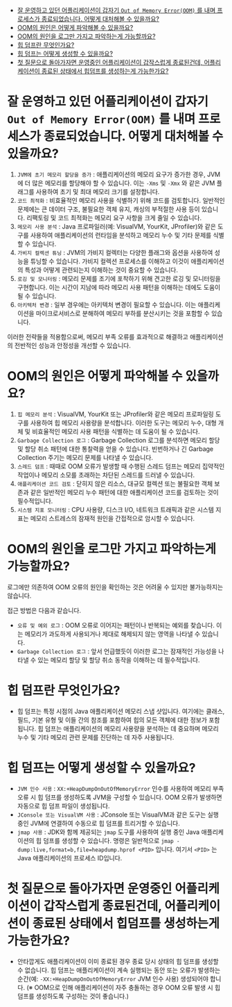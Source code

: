 <!-- TOC -->

* [잘 운영하고 있던 어플리케이션이 갑자기  `Out of Memory Error(OOM)` 를 내며 프로세스가 종료되었습니다. 어떻게 대처해볼 수 있을까요?](#잘-운영하고-있던-어플리케이션이-갑자기-out-of-memory-erroroom-를-내며-프로세스가-종료되었습니다-어떻게-대처해볼-수-있을까요)
* [OOM의 원인은 어떻게 파악해볼 수 있을까요?](#oom의-원인은-어떻게-파악해볼-수-있을까요)
* [OOM의 원인을 로그만 가지고 파악하는게 가능할까요?](#oom의-원인을-로그만-가지고-파악하는게-가능할까요)
* [힙 덤프란 무엇인가요?](#힙-덤프란-무엇인가요)
* [힙 덤프는 어떻게 생성할 수 있을까요?](#힙-덤프는-어떻게-생성할-수-있을까요)
* [첫 질문으로 돌아가자면 운영중인 어플리케이션이 갑작스럽게 종료된건데, 어플리케이션이 종료된 상태에서 힙덤프를 생성하는게 가능한가요?](#첫-질문으로-돌아가자면-운영중인-어플리케이션이-갑작스럽게-종료된건데-어플리케이션이-종료된-상태에서-힙덤프를-생성하는게-가능한가요)

<!-- TOC -->

# 잘 운영하고 있던 어플리케이션이 갑자기  `Out of Memory Error(OOM)` 를 내며 프로세스가 종료되었습니다. 어떻게 대처해볼 수 있을까요?

1. `JVM에 초기 메모리 할당을 증가` : 애플리케이션의 메모리 요구가 증가한 경우, JVM에 더 많은 메모리를 할당해야 할 수 있습니다. 이는 `-Xms` 및 `-Xmx` 와 같은 JVM 플래그를 사용하여 초기
   및
   최대 메모리 크기를 설정합니다.
2. `코드 최적화` : 비효율적인 메모리 사용을 식별하기 위해 코드를 검토합니다. 일반적인 문제에는 큰 데이터 구조, 불필요한 객체 유지, 캐싱의 부적절한 사용 등이 있습니다.
   리팩토링 및 코드 최적화는 메모리 요구 사항을 크게 줄일 수 있습니다.
3. `메모리 사용 분석` : Java 프로파일러(예: VisualVM, YourKit, JProfiler)와 같은 도구를 사용하여 애플리케이션의 런타임을 분석하고 메모리 누수 및 기타 문제를 식별할 수 있습니다.
4. `가비지 컬렉션 튜닝` : JVM의 가비지 컬렉터는 다양한 플래그와 옵션을 사용하여 성능을 튜닝할 수 있습니다. 가비지 컬렉션 프로세스를 이해하고 이것이 애플리케이션의 특성과 어떻게 관련되는지 이해하는 것이
   중요할 수 있습니다.
5. `로깅 및 모니터링` : 메모리 문제를 조기에 포착하기 위해 견고한 로깅 및 모니터링을 구현합니다. 이는 시간이 지남에 따라 메모리 사용 패턴을 이해하는 데에도 도움이 될 수 있습니다.
6. `아키텍처 변경` : 일부 경우에는 아키텍처 변경이 필요할 수 있습니다. 이는 애플리케이션을 마이크로서비스로 분해하여 메모리 부하를 분산시키는 것을 포함할 수 있습니다.

이러한 전략들을 적용함으로써, 메모리 부족 오류를 효과적으로 해결하고 애플리케이션의 전반적인 성능과 안정성을 개선할 수 있습니다.

# OOM의 원인은 어떻게 파악해볼 수 있을까요?

1. `힙 메모리 분석` : VisualVM, YourKit 또는 JProfiler와 같은 메모리 프로파일링 도구를 사용하여 힙 메모리 사용량을 분석합니다.
   이러한 도구는 메모리 누수, 대형 개체 및 비효율적인 메모리 사용 패턴을 식별하는 데 도움이 될 수 있습니다.
2. `Garbage Collection 로그` :  Garbage Collection 로그를 분석하면 메모리 할당 및 할당 취소 패턴에 대한 통찰력을 얻을 수 있습니다.
   빈번하거나 긴 Garbage Collection 주기는 메모리 문제를 나타낼 수 있습니다.
3. `스레드 덤프` : 때때로 OOM 오류가 발생할 때 수행된 스레드 덤프는 메모리 집약적인 작업이나 메모리 소모를 초래하는 차단된 스레드를 드러낼 수 있습니다.
4. `애플리케이션 코드 검토` : 닫히지 않은 리소스, 대규모 컬렉션 또는 불필요한 객체 보존과 같은 일반적인 메모리 누수 패턴에 대한 애플리케이션 코드를 검토하는 것이 필수적입니다.
5. `시스템 지표 모니터링` : CPU 사용량, 디스크 I/O, 네트워크 트래픽과 같은 시스템 지표는 메모리 스트레스의 잠재적 원인을 간접적으로 암시할 수 있습니다.

# OOM의 원인을 로그만 가지고 파악하는게 가능할까요?

로그에만 의존하여 OOM 오류의 원인을 확인하는 것은 어려울 수 있지만 불가능하지는 않습니다.

접근 방법은 다음과 같습니다.

- `오류 및 예외 로그` : OOM 오류로 이어지는 패턴이나 반복되는 예외를 찾습니다. 이는 메모리가 과도하게 사용되거나 제대로 해제되지 않는 영역을 나타낼 수 있습니다.
- `Garbage Collection 로그` : 앞서 언급했듯이 이러한 로그는 잠재적인 가능성을 나타낼 수 있는 메모리 할당 및 할당 취소 동작을 이해하는 데 필수적입니다.

# 힙 덤프란 무엇인가요?

- 힙 덤프는 특정 시점의 Java 애플리케이션 메모리 스냅 샷입니다. 여기에는 클래스, 필드, 기본 유형 및 이들 간의 참조를 포함하여 힙의 모든 객체에 대한 정보가 포함됩니다.
  힙 덤프는 애플리케이션의 메모리 사용량을 분석하는 데 중요하며 메모리 누수 및 기타 메모리 관련 문제를 진단하는 데 자주 사용됩니다.

# 힙 덤프는 어떻게 생성할 수 있을까요?

- `JVM 인수 사용` : `XX:+HeapDumpOnOutOfMemoryError` 인수를 사용하여 메모리 부족 오류 시 힙 덤프를 생성하도록 JVM을 구성할 수 있습니다.
  OOM 오류가 발생하면 자동으로 힙 덤프 파일이 생성됩니다.
- `JConsole 또는 VisualVM 사용` : JConsole 또는 VisualVM과 같은 도구는 실행 중인 JVM에 연결하여 수동으로 힙 덤프를 트리거할 수 있습니다.
- `jmap 사용` : JDK와 함께 제공되는 `jmap` 도구를 사용하여 실행 중인 Java 애플리케이션의 힙 덤프를 생성할 수 있습니다.
  명령은 일반적으로 `jmap -dump:live,format=b,file=heapdump.hprof <PID>` 입니다. 여기서 `<PID>` 는 Java 애플리케이션의 프로세스 ID입니다.

# 첫 질문으로 돌아가자면 운영중인 어플리케이션이 갑작스럽게 종료된건데, 어플리케이션이 종료된 상태에서 힙덤프를 생성하는게 가능한가요?

- 안타깝게도 애플리케이션이 이미 종료된 경우 종료 당시 상태의 힙 덤프를 생성할 수 없습니다.
  힙 덤프는 애플리케이션이 계속 실행되는 동안 또는 오류가 발생하는 순간(예: `-XX:+HeapDumpOnOutOfMemoryError` JVM 인수 사용) 생성되어야 합니다.
  (※ OOM으로 인해 애플리케이션이 자주 충돌하는 경우 OOM 오류 발생 시 힙 덤프를 생성하도록 구성하는 것이 좋습니다.)
